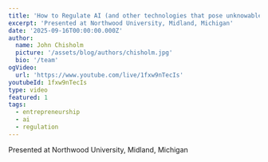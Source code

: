 ```yaml
---
title: 'How to Regulate AI (and other technologies that pose unknowable risks)'
excerpt: 'Presented at Northwood University, Midland, Michigan'
date: '2025-09-16T00:00:00.000Z'
author:
  name: John Chisholm
  picture: '/assets/blog/authors/chisholm.jpg'
  bio: '/team'
ogVideo:
  url: 'https://www.youtube.com/live/1fxw9nTecIs'
youtubeId: 1fxw9nTecIs
type: video
featured: 1
tags: 
  - entrepreneurship
  - ai
  - regulation
---
```


Presented at Northwood University, Midland, Michigan
